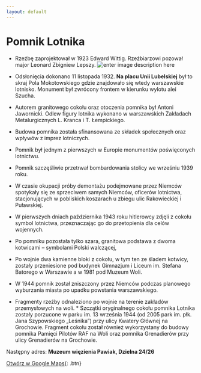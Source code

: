 ```yaml
---
layout: default
---
```

# Pomnik Lotnika
* Rzeźbę zaprojektował w 1923 Edward Wittig. Rzeźbiarzowi pozował major Leonard Zbigniew Lepszy.
![enter image description here](http://pzdata.cdn.aikelo.com/pzdata2/Images/16674)
*  Odsłonięcia dokonano 11 listopada 1932. **Na placu Unii Lubelskiej** był to skraj Pola Mokotowskiego gdzie znajdowało się wtedy warszawskie lotnisko. Monument był zwrócony frontem w kierunku wylotu alei Szucha.
*  Autorem granitowego cokołu oraz otoczenia pomnika był Antoni Jawornicki. Odlew figury lotnika wykonano w warszawskich Zakładach Metalurgicznych L. Kranca i T. Łempickiego.
* Budowa pomnika została sfinansowana ze składek społecznych oraz wpływów z imprez lotniczych.
* Pomnik był jednym z pierwszych w Europie monumentów poświęconych lotnictwu.

* Pomnik szczęśliwie przetrwał bombardowania stolicy we wrześniu 1939 roku.
* W czasie okupacji próby demontażu podejmowane przez Niemców spotykały się ze sprzeciwem samych Niemców, oficerów lotnictwa, stacjonujących w pobliskich koszarach u zbiegu ulic Rakowieckiej i Puławskiej.
* W pierwszych dniach października 1943 roku hitlerowcy zdjęli z cokołu symbol lotnictwa, przeznaczając go do przetopienia dla celów wojennych.
* Po pomniku pozostała tylko szara, granitowa podstawa z dwoma kotwicami – symbolami Polski walczącej,
*  Po wojnie dwa kamienne bloki z cokołu, w tym ten ze śladem kotwicy, zostały przeniesione pod budynek Gimnazjum i Liceum im. Stefana Batorego w Warszawie a w 1981 pod Muzeum Woli.
*  W 1944 pomnik został zniszczony przez Niemców podczas planowego wyburzania miasta po upadku powstania warszawskiego.
*  Fragmenty rzeźby odnaleziono po wojnie na terenie zakładów przemysłowych na woli. * Szczątki oryginalnego cokołu pomnika Lotnika zostały porzucone w parku im. 13 września 1944 (od 2005 park im. płk. Jana Szypowskiego „Leśnika”) przy ulicy Kwatery Głównej na Grochowie. Fragment cokołu został również wykorzystany do budowy pomnika Pamięci Pilotów RAF na Woli oraz pomnika Grenadierów przy ulicy Grenadierów na Grochowie.
<!--stackedit_data:
eyJoaXN0b3J5IjpbLTE4OTIxNTQ1MjUsMTkzMTk4MzU5Nl19
-->

Następny adres: **Muzeum więzienia Pawiak, Dzielna 24/26**


[Otwórz w Google Maps](https://www.google.com/maps/dir//Muzeum+wi%C4%99zienia+Pawiak,+Dzielna+24%2F26,+01-008+Warszawa/@52.2462683,20.9207273,12z/data=!3m1!4b1!4m9!4m8!1m0!1m5!1m1!1s0x471ecc7edb1c57ef:0xaa7a2b8c3c40fc05!2m2!1d20.9909383!2d52.2462891!3e2){: .btn}
